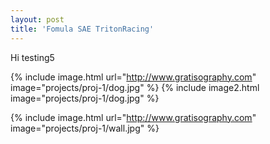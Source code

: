 ```yaml
---
layout: post
title: 'Fomula SAE TritonRacing'
---
```

Hi testing5

{% include image.html url="http://www.gratisography.com" image="projects/proj-1/dog.jpg" %}
{% include image2.html image="projects/proj-1/dog.jpg" %}

{% include image.html url="http://www.gratisography.com" image="projects/proj-1/wall.jpg" %}
